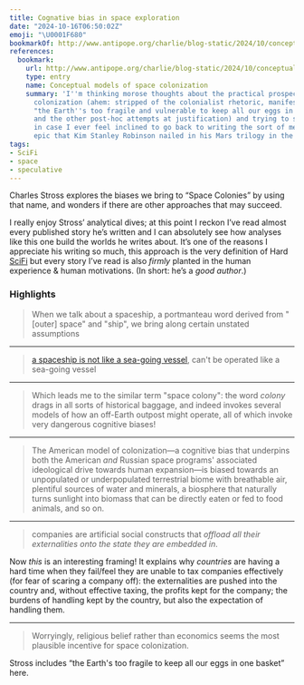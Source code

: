 ```yaml
---
title: Cognative bias in space exploration
date: "2024-10-16T06:50:02Z"
emoji: "\U0001F680"
bookmarkOf: http://www.antipope.org/charlie/blog-static/2024/10/conceptual-models-of-space-col.html
references:
  bookmark:
    url: http://www.antipope.org/charlie/blog-static/2024/10/conceptual-models-of-space-col.html
    type: entry
    name: Conceptual models of space colonization
    summary: 'I''m thinking morose thoughts about the practical prospects for space
      colonization (ahem: stripped of the colonialist rhetoric, manifest destiny bullshit,
      "the Earth''s too fragile and vulnerable to keep all our eggs in one basket",
      and the other post-hoc attempts at justification) and trying to sort them out
      in case I ever feel inclined to go back to writing the sort of medium term SF
      epic that Kim Stanley Robinson nailed in his Mars trilogy in the 1980s.'
tags:
- SciFi
- space
- speculative
---
```

Charles Stross explores the biases we bring to “Space Colonies” by using that name, and wonders if there are other approaches that may succeed.

I really enjoy Stross’ analytical dives; at this point I reckon I’ve read almost every published story he’s written and I can absolutely see how analyses like this one build the worlds he writes about. It’s one of the reasons I appreciate his writing so much, this approach is the very definition of Hard [SciFi](/tags/scifi) but every story I’ve read is also _firmly_ planted in the human experience & human motivations. (In short: he’s a _good author_.)

### Highlights

> When we talk about a spaceship, a portmanteau word derived from "\[outer\] space" and "ship", we bring along certain unstated assumptions

---

> [a spaceship is not like a sea-going vessel](http://www.antipope.org/charlie/blog-static/2009/11/the%5Fmyth%5Fof%5Fthe%5Fstarship.html), can't be operated like a sea-going vessel

---

> Which leads me to the similar term "space colony": the word _colony_ drags in all sorts of historical baggage, and indeed invokes several models of how an off-Earth outpost might operate, all of which invoke very dangerous cognitive biases!

---

> The American model of colonization—a cognitive bias that underpins both the American _and_ Russian space programs' associated ideological drive towards human expansion—is biased towards an unpopulated or underpopulated terrestrial biome with breathable air, plentiful sources of water and minerals, a biosphere that naturally turns sunlight into biomass that can be directly eaten or fed to food animals, and so on.

---

> companies are artificial social constructs that _offload all their externalities onto the state they are embedded in_.

Now _this_ is an interesting framing! It explains why _countries_ are having a hard time when they fail/feel they are unable to tax companies effectively (for fear of scaring a company off): the externalities are pushed into the country and, without effective taxing, the profits kept for the company; the burdens of handling kept by the country, but also the expectation of handling them.

---

> Worryingly, religious belief rather than economics seems the most plausible incentive for space colonization.

Stross includes “the Earth's too fragile to keep all our eggs in one basket” here.
